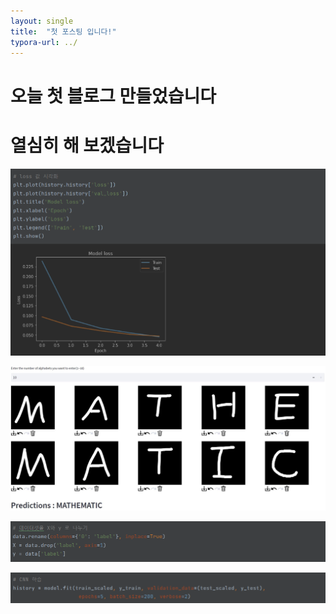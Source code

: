 ```yaml
---
layout: single
title:  "첫 포스팅 입니다!"
typora-url: ../
---
```

# 오늘 첫 블로그 만들었습니다
# 열심히 해 보겠습니다



![9.loss_graph](/images/2023-05-17-first/9.loss_graph.PNG)

![example](/images/2023-05-17-first/example-1684392308982-3.JPG)

![1.split](/images/2023-05-17-first/1.split.PNG)

![7.fit](\images\2023-05-17-first\7.fit-1684394592637-14.PNG)
